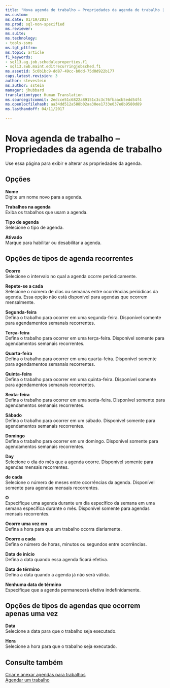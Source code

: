 ```yaml
---
title: "Nova agenda de trabalho – Propriedades da agenda de trabalho | Microsoft Docs"
ms.custom: 
ms.date: 01/19/2017
ms.prod: sql-non-specified
ms.reviewer: 
ms.suite: 
ms.technology:
- tools-ssms
ms.tgt_pltfrm: 
ms.topic: article
f1_keywords:
- sql13.ag.job.scheduleproperties.f1
- sql13.swb.maint.editrecurringjobsched.f1
ms.assetid: 5c0b1bc9-dd87-49cc-b0dd-75d0d922b177
caps.latest.revision: 3
author: stevestein
ms.author: sstein
manager: jhubbard
translationtype: Human Translation
ms.sourcegitcommit: 2edcce51c6822a89151c3c3c76fbaacb5edd54f4
ms.openlocfilehash: aa34dd512a588b02aa30ee1733e037e8b9580d89
ms.lasthandoff: 04/11/2017

---
```

# <a name="new-job-schedule---job-schedule-properties"></a>Nova agenda de trabalho – Propriedades da agenda de trabalho
Use essa página para exibir e alterar as propriedades da agenda.  
  
## <a name="options"></a>Opções  
**Nome**  
Digite um nome novo para a agenda.  
  
**Trabalhos na agenda**  
Exiba os trabalhos que usam a agenda.  
  
**Tipo de agenda**  
Selecione o tipo de agenda.  
  
**Ativado**  
Marque para habilitar ou desabilitar a agenda.  
  
## <a name="recurring-schedule-types-options"></a>Opções de tipos de agenda recorrentes  
**Ocorre**  
Selecione o intervalo no qual a agenda ocorre periodicamente.  
  
**Repete-se a cada**  
Selecione o número de dias ou semanas entre ocorrências periódicas da agenda. Essa opção não está disponível para agendas que ocorrem mensalmente.  
  
**Segunda-feira**  
Defina o trabalho para ocorrer em uma segunda-feira. Disponível somente para agendamentos semanais recorrentes.  
  
**Terça-feira**  
Defina o trabalho para ocorrer em uma terça-feira. Disponível somente para agendamentos semanais recorrentes.  
  
**Quarta-feira**  
Defina o trabalho para ocorrer em uma quarta-feira. Disponível somente para agendamentos semanais recorrentes.  
  
**Quinta-feira**  
Defina o trabalho para ocorrer em uma quinta-feira. Disponível somente para agendamentos semanais recorrentes.  
  
**Sexta-feira**  
Defina o trabalho para ocorrer em uma sexta-feira. Disponível somente para agendamentos semanais recorrentes.  
  
**Sábado**  
Defina o trabalho para ocorrer em um sábado. Disponível somente para agendamentos semanais recorrentes.  
  
**Domingo**  
Defina o trabalho para ocorrer em um domingo. Disponível somente para agendamentos semanais recorrentes.  
  
**Day**  
Selecione o dia do mês que a agenda ocorre. Disponível somente para agendas mensais recorrentes.  
  
**de cada**  
Selecione o número de meses entre ocorrências da agenda. Disponível somente para agendas mensais recorrentes.  
  
**O**  
Especifique uma agenda durante um dia específico da semana em uma semana específica durante o mês. Disponível somente para agendas mensais recorrentes.  
  
**Ocorre uma vez em**  
Defina a hora para que um trabalho ocorra diariamente.  
  
**Ocorre a cada**  
Defina o número de horas, minutos ou segundos entre ocorrências.  
  
**Data de início**  
Defina a data quando essa agenda ficará efetiva.  
  
**Data de término**  
Defina a data quando a agenda já não será válida.  
  
**Nenhuma data de término**  
Especifique que a agenda permanecerá efetiva indefinidamente.  
  
## <a name="one-time-schedule-types-options"></a>Opções de tipos de agendas que ocorrem apenas uma vez  
**Data**  
Selecione a data para que o trabalho seja executado.  
  
**Hora**  
Selecione a hora para que o trabalho seja executado.  
  
## <a name="see-also"></a>Consulte também  
[Criar e anexar agendas para trabalhos](../../ssms/agent/create-and-attach-schedules-to-jobs.md)  
[Agendar um trabalho](../../ssms/agent/schedule-a-job.md)  
  

